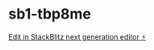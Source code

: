 # sb1-tbp8me

[Edit in StackBlitz next generation editor ⚡️](https://stackblitz.com/~/github.com/poilopo2001/sb1-tbp8me)